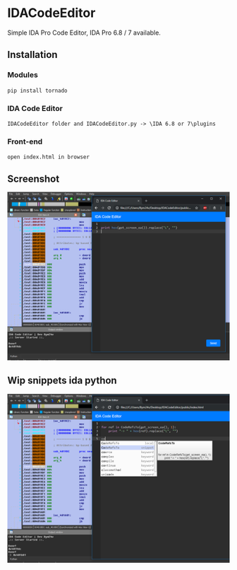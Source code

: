 # IDACodeEditor
Simple IDA Pro Code Editor, IDA Pro 6.8 / 7 available.

## Installation

### Modules
```
pip install tornado
```

### IDA Code Editor
```
IDACodeEditor folder and IDACodeEditor.py -> \IDA 6.8 or 7\plugins
```

### Front-end
```
open index.html in browser
```

## Screenshot
![alt tag](https://github.com/Bym24v/IDACodeEditor/blob/master/caps/IDACodeEditor.png)


## Wip snippets ida python 
![alt tag](https://github.com/Bym24v/IDACodeEditor/blob/master/caps/IDACodeEditor2.png)

